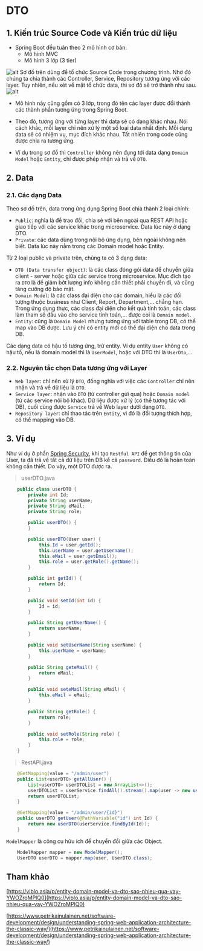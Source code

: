 # DTO
## 1. Kiến trúc Source Code và Kiến trúc dữ liệu
- Spring Boot đều tuân theo 2 mô hình cơ bản:
  - Mô hình MVC
  - Mô hình 3 lớp (3 tier)

![alt](https://images.viblo.asia/fdbe3b44-aa91-4a88-9202-814c56ef9178.png)
Sơ đồ trên dùng để tổ chức Source Code trong chương trình. Nhờ đó chúng ta chia thành các Controller, Service, Repository tương ứng với các layer. Tuy nhiên, nếu xét về mặt tổ chức data, thì sơ đồ sẽ trở thành như sau.
![alt](https://www.petrikainulainen.net/wp-content/uploads/spring-web-app-architecture.png)

- Mô hình này cũng gồm có 3 lớp, trong đó tên các layer được đổi thành các thành phần tương ứng trong Spring Boot.

- Theo đó, tương ứng với từng layer thì data sẽ có dạng khác nhau. Nói cách khác, mỗi layer chỉ nên xử lý một số loại data nhất định. Mỗi dạng data sẽ có nhiệm vụ, mục đích khác nhau. Tất nhiên trong code cũng được chia ra tương ứng.

- Ví dụ trong sơ đồ thì `Controller` không nên đụng tới data dạng `Domain Model` hoặc `Entity`, chỉ được phép nhận và trả về `DTO`.

## 2. Data
### 2.1. Các dạng Data
Theo sơ đồ trên, data trong ứng dụng Spring Boot chia thành 2 loại chính:
- `Public`: nghĩa là để trao đổi, chia sẻ với bên ngoài qua REST API hoặc giao tiếp với các service khác trong microservice. Data lúc này ở dạng DTO.
- `Private`: các data dùng trong nội bộ ứng dụng, bên ngoài không nên biết. Data lúc này nằm trong các Domain model hoặc Entity.
  
Từ 2 loại public và private trên, chúng ta có 3 dạng data:

- `DTO (Data transfer object)`: là các class đóng gói data để chuyển giữa client - server hoặc giữa các service trong microservice. Mục đích tạo ra `DTO` là để giảm bớt lượng info không cần thiết phải chuyển đi, và cũng tăng cường độ bảo mật.
- `Domain Model`: là các class đại diện cho các domain, hiểu là các đối tượng thuộc business như Client, Report, Department,... chẳng hạn. Trong ứng dụng thực, các class đại diện cho kết quả tính toán, các class làm tham số đầu vào cho service tính toán,... được coi là `Domain model`.
- `Entity`: cũng là `Domain Model` nhưng tương ứng với table trong DB, có thể map vào DB được. Lưu ý chỉ có entity mới có thể đại diện cho data trong DB.
  
Các dạng data có hậu tố tương ứng, trừ entity. Ví dụ entity `User` không có hậu tố, nếu là domain model thì là `UserModel`, hoặc với DTO thì là `UserDto`,...

### 2.2. Nguyên tắc chọn Data tương ứng với Layer
- `Web layer`: chỉ nên xử lý `DTO`, đồng nghĩa với việc các `Controller` chỉ nên nhận và trả về dữ liệu là `DTO`.
- `Service layer`: nhận vào `DTO` (từ controller gửi qua) hoặc `Domain model` (từ các service nội bộ khác). Dữ liệu được xử lý (có thể tương tác với DB), cuối cùng được `Service` trả về Web layer dưới dạng `DTO`.
- `Repository layer`: chỉ thao tác trên `Entity`, vì đó là đối tượng thích hợp, có thể mapping vào DB.

## 3. Ví dụ
Như ví dụ ở phần [Spring Security](../../../../../../../../ncc-java-spring-basic/spring-security/README.md), khi tạo `Restful API` để get thông tin của User, ta đã trả về tất cả dữ liệu trên DB kể cả `password`. Điều đó là hoàn toàn không cần thiết. Do vậy, một DTO được ra.
>userDTO.java
```java
    public class userDTO {
        private int Id;
        private String userName;
        private String eMail;
        private String role;

        public userDTO() {
        }

        public userDTO(User user) {
            this.Id = user.getId();
            this.userName = user.getUsername();
            this.eMail = user.getEmail();
            this.role = user.getRole().getName();
        }

        public int getId() {
            return Id;
        }

        public void setId(int id) {
            Id = id;
        }

        public String getUserName() {
            return userName;
        }

        public void setUserName(String userName) {
            this.userName = userName;
        }

        public String geteMail() {
            return eMail;
        }

        public void seteMail(String eMail) {
            this.eMail = eMail;
        }

        public String getRole() {
            return role;
        }

        public void setRole(String role) {
            this.role = role;
        }
    }
```

>RestAPI.java
```java
    @GetMapping(value = "/admin/user")
    public List<userDTO> getAllUser() {
        List<userDTO> userDTOList = new ArrayList<>();
        userDTOList = userService.findAll().stream().map(user -> new userDTO(user)).collect(Collectors.toList());
        return userDTOList;
    }

    @GetMapping(value = "/admin/user/{id}")
    public userDTO getUser(@PathVariable("id") int Id) {
        return new userDTO(userService.findById(Id));
    }
```

`ModelMapper` là công cụ hữu ích để chuyển đổi giữa các Object.

```java
    ModelMapper mapper = new ModelMapper();
    UserDTO userDTO = mapper.map(user, UserDTO.class);
```
## Tham khảo

[https://viblo.asia/p/entity-domain-model-va-dto-sao-nhieu-qua-vay-YWOZroMPlQ0](https://viblo.asia/p/entity-domain-model-va-dto-sao-nhieu-qua-vay-YWOZroMPlQ0)

[https://www.petrikainulainen.net/software-development/design/understanding-spring-web-application-architecture-the-classic-way/](https://www.petrikainulainen.net/software-development/design/understanding-spring-web-application-architecture-the-classic-way/)